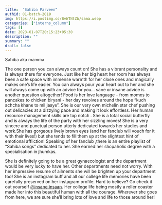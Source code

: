 ```yaml
---
title:  "Sahiba Parveen"
authid: 01-batch-2018
img: https://i.postimg.cc/BvWTNtZb/sana.webp
categories: ["interns_column"]
tags: []
date: 2023-01-07T20:15:23+05:30
description: ""
summary: ""
draft: false
---
```


Sahiba aka mamma

The one person you can always count on! She has a vibrant personality and is always there for everyone. Just like her big heart her room has always been a safe space with immense warmth for her close ones and magically makes one’s life easier. You can always pour your heart out to her and she will always come up with an advice for you... sane or insane advice is another question altogether! Food is her love language - from momos to pancakes to chicken biryani - her day revolves around the hope “kuch achcha khane to mil jaaye”. She is our very own michelin star chef pushing out  delicacies at a dizzying pace and making it look effortless. Her human resource management skills are top notch . She is a total social butterfly and is always the life of the party with her sizzling moves! She is a very sincere and punctual person utterly dedicated towards her studies and work.She has gorgeous lively brown eyes (and her fanclub will vouch for it with their lives!) but she tends to fill them up at the slightest hint of emotional affliction! Speaking of her fanclub ,there is an entire playlist of “Sahiba songs” dedicated to her. She earned her shopaholic degree with a specialisation in jhumkas. 

She is definitely going to be a great gynaecologist and the department would be very lucky to have her. Other departments need not worry. With her impressive resume of ailments she will be brighten up your department too! She is an instagram buff and all our college life memories have been carefully preserved on her instagram profile. Hard to believe? Go check it out yourself [@insane insaan](https://www.instagram.com/_insane__insaan_/). Her college life being mostly a roller coaster made her into this beautiful human with all the courage. Wherever she goes from here, we are sure she’ll bring lots of love and life to those around her!